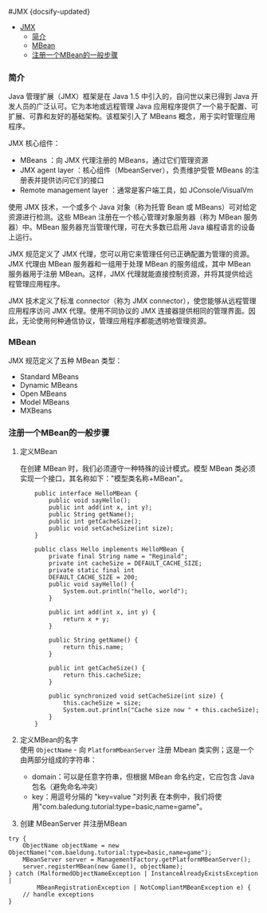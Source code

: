 #JMX
{docsify-updated}

- [JMX](#jmx)
	- [简介](#简介)
	- [MBean](#mbean)
	- [注册一个MBean的一般步骤](#注册一个mbean的一般步骤)


### 简介
Java 管理扩展（JMX）框架是在 Java 1.5 中引入的，自问世以来已得到 Java 开发人员的广泛认可。它为本地或远程管理 Java 应用程序提供了一个易于配置、可扩展、可靠和友好的基础架构。该框架引入了 MBeans 概念，用于实时管理应用程序。

JMX 核心组件：
+ MBeans ：向 JMX 代理注册的 MBeans，通过它们管理资源
+ JMX agent layer ：核心组件（MbeanServer），负责维护受管 MBeans 的注册表并提供访问它们的接口
+ Remote management layer ：通常是客户端工具，如 JConsole/VisualVm

使用 JMX 技术，一个或多个 Java 对象（称为托管 Bean 或 MBeans）可对给定资源进行检测。这些 MBean 注册在一个核心管理对象服务器（称为 MBean 服务器）中。MBean 服务器充当管理代理，可在大多数已启用 Java 编程语言的设备上运行。

JMX 规范定义了 JMX 代理，您可以用它来管理任何已正确配置为管理的资源。JMX 代理由 MBean 服务器和一组用于处理 MBean 的服务组成，其中 MBean 服务器用于注册 MBean。这样，JMX 代理就能直接控制资源，并将其提供给远程管理应用程序。

JMX 技术定义了标准 connector（称为 JMX connector），使您能够从远程管理应用程序访问 JMX 代理。使用不同协议的 JMX 连接器提供相同的管理界面。因此，无论使用何种通信协议，管理应用程序都能透明地管理资源。

### MBean
JMX 规范定义了五种 MBean 类型：
+ Standard MBeans
+ Dynamic MBeans
+ Open MBeans
+ Model MBeans
+ MXBeans

### 注册一个MBean的一般步骤
1. 定义MBean  

	在创建 MBean 时，我们必须遵守一种特殊的设计模式。模型 MBean 类必须实现一个接口，其名称如下："模型类名称+MBean"。
	```
		public interface HelloMBean {
			public void sayHello();
			public int add(int x, int y);
			public String getName();
			public int getCacheSize();
			public void setCacheSize(int size);
		}

		public class Hello implements HelloMBean {
			private final String name = "Reginald";
			private int cacheSize = DEFAULT_CACHE_SIZE;
			private static final int
			DEFAULT_CACHE_SIZE = 200;
			public void sayHello() {
				System.out.println("hello, world");
			}

			public int add(int x, int y) {
				return x + y;
			}

			public String getName() {
				return this.name;
			}

			public int getCacheSize() {
				return this.cacheSize;
			}

			public synchronized void setCacheSize(int size) {
				this.cacheSize = size;
				System.out.println("Cache size now " + this.cacheSize);
			}
		}
	```

2. 定义MBean的名字  
	使用 `ObjectName` - 向 `PlatformMbeanServer` 注册 Mbean 类实例；这是一个由两部分组成的字符串：
	+ domain：可以是任意字符串，但根据 MBean 命名约定，它应包含 Java 包名（避免命名冲突）
	+ key：用逗号分隔的 "key=value "对列表
	在本例中，我们将使用"com.baledung.tutorial:type=basic,name=game"。

3. 创建 MBeanServer 并注册MBean

```
try {
	ObjectName objectName = new ObjectName("com.baeldung.tutorial:type=basic,name=game");
	MBeanServer server = ManagementFactory.getPlatformMBeanServer();
	server.registerMBean(new Game(), objectName);
} catch (MalformedObjectNameException | InstanceAlreadyExistsException |
		MBeanRegistrationException | NotCompliantMBeanException e) {
	// handle exceptions
}
```







